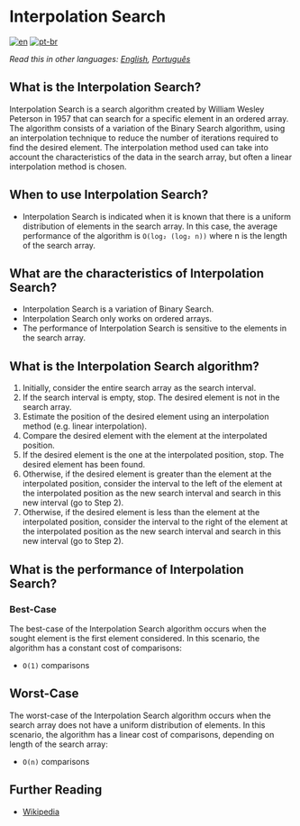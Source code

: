 # Interpolation Search

[![en](https://img.shields.io/badge/lang-en-red.svg)](./README.md) [![pt-br](https://img.shields.io/badge/lang-pt--br-green.svg)](README.pt-br.md)

_Read this in other languages: [English](README.md), [Português](README.pt-br.md)_


## What is the Interpolation Search?

Interpolation Search is a search algorithm created by William Wesley Peterson in 1957 that can search for a specific element in an ordered array. The algorithm consists of a variation of the Binary Search algorithm, using an interpolation technique to reduce the number of iterations required to find the desired element. The interpolation method used can take into account the characteristics of the data in the search array, but often a linear interpolation method is chosen.

## When to use Interpolation Search?

- Interpolation Search is indicated when it is known that there is a uniform distribution of elements in the search array. In this case, the average performance of the algorithm is `O(log₂ (log₂ n))` where n is the length of the search array.

## What are the characteristics of Interpolation Search?

- Interpolation Search is a variation of Binary Search.
- Interpolation Search only works on ordered arrays.
- The performance of Interpolation Search is sensitive to the elements in the search array.

## What is the Interpolation Search algorithm?

1. Initially, consider the entire search array as the search interval.
2. If the search interval is empty, stop. The desired element is not in the search array.
3. Estimate the position of the desired element using an interpolation method (e.g. linear interpolation).
4. Compare the desired element with the element at the interpolated position.
5. If the desired element is the one at the interpolated position, stop. The desired element has been found.
6. Otherwise, if the desired element is greater than the element at the interpolated position, consider the interval to the left of the element at the interpolated position as the new search interval and search in this new interval (go to Step 2).
7. Otherwise, if the desired element is less than the element at the interpolated position, consider the interval to the right of the element at the interpolated position as the new search interval and search in this new interval (go to Step 2).

## What is the performance of Interpolation Search?

### Best-Case

The best-case of the Interpolation Search algorithm occurs when the sought element is the first element considered. In this scenario, the algorithm has a constant cost of comparisons:

- `O(1)` comparisons

## Worst-Case

The worst-case of the Interpolation Search algorithm occurs when the search array does not have a uniform distribution of elements. In this scenario, the algorithm has a linear cost of comparisons, depending on length of the search array:

- `O(n)` comparisons

## Further Reading

- [Wikipedia](https://en.wikipedia.org/wiki/Interpolation_search)
